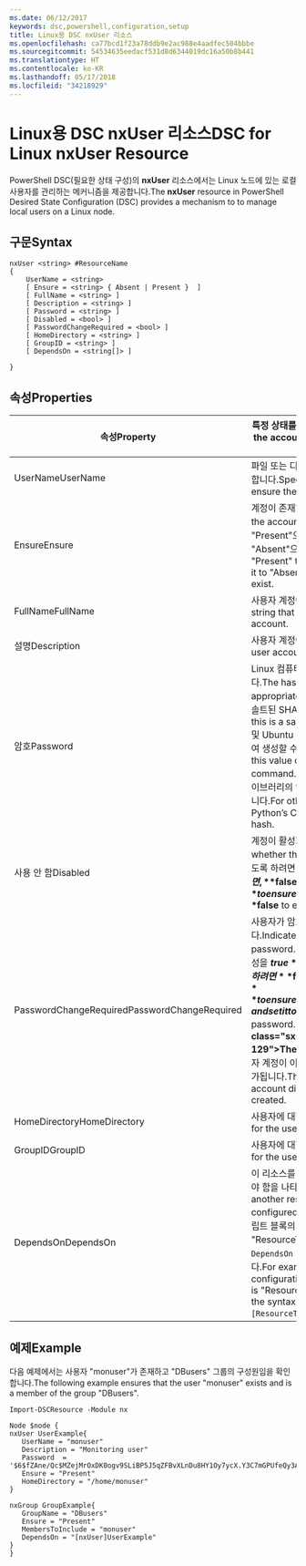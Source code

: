 ```yaml
---
ms.date: 06/12/2017
keywords: dsc,powershell,configuration,setup
title: Linux용 DSC nxUser 리소스
ms.openlocfilehash: ca77bcd1f23a78ddb9e2ac988e4aadfec504bbbe
ms.sourcegitcommit: 54534635eedacf531d8d6344019dc16a50b8b441
ms.translationtype: HT
ms.contentlocale: ko-KR
ms.lasthandoff: 05/17/2018
ms.locfileid: "34218929"
---
```

# <a name="dsc-for-linux-nxuser-resource"></a><span data-ttu-id="af4ac-103">Linux용 DSC nxUser 리소스</span><span class="sxs-lookup"><span data-stu-id="af4ac-103">DSC for Linux nxUser Resource</span></span>

<span data-ttu-id="af4ac-104">PowerShell DSC(필요한 상태 구성)의 **nxUser** 리소스에서는 Linux 노드에 있는 로컬 사용자를 관리하는 메커니즘을 제공합니다.</span><span class="sxs-lookup"><span data-stu-id="af4ac-104">The **nxUser** resource in PowerShell Desired State Configuration (DSC) provides a mechanism to to manage local users on a Linux node.</span></span>

## <a name="syntax"></a><span data-ttu-id="af4ac-105">구문</span><span class="sxs-lookup"><span data-stu-id="af4ac-105">Syntax</span></span>

```
nxUser <string> #ResourceName
{
    UserName = <string>
    [ Ensure = <string> { Absent | Present }  ]
    [ FullName = <string> ]
    [ Description = <string> ]
    [ Password = <string> ]
    [ Disabled = <bool> ]
    [ PasswordChangeRequired = <bool> ]
    [ HomeDirectory = <string> ]
    [ GroupID = <string> ]
    [ DependsOn = <string[]> ]

}
```

## <a name="properties"></a><span data-ttu-id="af4ac-106">속성</span><span class="sxs-lookup"><span data-stu-id="af4ac-106">Properties</span></span>

|  <span data-ttu-id="af4ac-107">속성</span><span class="sxs-lookup"><span data-stu-id="af4ac-107">Property</span></span> |  <span data-ttu-id="af4ac-108">특정 상태를 확인하려는 계정 이름을 나타냅니다.</span><span class="sxs-lookup"><span data-stu-id="af4ac-108">Indicates the account name for which you want to ensure a specific state.</span></span> |
|---|---|
| <span data-ttu-id="af4ac-109">UserName</span><span class="sxs-lookup"><span data-stu-id="af4ac-109">UserName</span></span>| <span data-ttu-id="af4ac-110">파일 또는 디렉터리에 대한 상태를 확인하려는 위치를 지정합니다.</span><span class="sxs-lookup"><span data-stu-id="af4ac-110">Specifies the location where you want to ensure the state for a file or directory.</span></span>|
| <span data-ttu-id="af4ac-111">Ensure</span><span class="sxs-lookup"><span data-stu-id="af4ac-111">Ensure</span></span>| <span data-ttu-id="af4ac-112">계정이 존재하는지 여부를 지정합니다.</span><span class="sxs-lookup"><span data-stu-id="af4ac-112">Specifies whether the account exists.</span></span> <span data-ttu-id="af4ac-113">계정이 존재하도록 하려면 이 속성을 "Present"으로 설정하고, 계정이 존재하지 않도록 하려면 "Absent"으로 설정합니다.</span><span class="sxs-lookup"><span data-stu-id="af4ac-113">Set this property to "Present" to ensure that the account exists, and set it to "Absent" to ensure that the account does not exist.</span></span>|
| <span data-ttu-id="af4ac-114">FullName</span><span class="sxs-lookup"><span data-stu-id="af4ac-114">FullName</span></span>| <span data-ttu-id="af4ac-115">사용자 계정에 사용할 전체 이름을 포함하는 문자열입니다.</span><span class="sxs-lookup"><span data-stu-id="af4ac-115">A string that contains the full name to use for the user account.</span></span>|
| <span data-ttu-id="af4ac-116">설명</span><span class="sxs-lookup"><span data-stu-id="af4ac-116">Description</span></span>| <span data-ttu-id="af4ac-117">사용자 계정에 대한 설명입니다.</span><span class="sxs-lookup"><span data-stu-id="af4ac-117">The description for the user account.</span></span>|
| <span data-ttu-id="af4ac-118">암호</span><span class="sxs-lookup"><span data-stu-id="af4ac-118">Password</span></span>| <span data-ttu-id="af4ac-119">Linux 컴퓨터용으로 적절한 형태의 사용자 암호 해시입니다.</span><span class="sxs-lookup"><span data-stu-id="af4ac-119">The hash of the users password in the appropriate form for the Linux computer.</span></span> <span data-ttu-id="af4ac-120">일반적으로 솔트된 SHA-256 또는 SHA-512 해시입니다.</span><span class="sxs-lookup"><span data-stu-id="af4ac-120">Typically, this is a salted SHA-256, or SHA-512 hash.</span></span> <span data-ttu-id="af4ac-121">Debian 및 Ubuntu Linux에서 이 값은 mkpasswd 명령을 사용하여 생성할 수 있습니다.</span><span class="sxs-lookup"><span data-stu-id="af4ac-121">On Debian and Ubuntu Linux, this value can be generated with the mkpasswd command.</span></span> <span data-ttu-id="af4ac-122">다른 Linux 배포판의 경우 Python의 암호화 라이브러리의 암호화 방법을 사용하여 해시를 생성할 수 있습니다.</span><span class="sxs-lookup"><span data-stu-id="af4ac-122">For other Linux distros, the crypt method of Python’s Crypt library can be used to generate the hash.</span></span>|
| <span data-ttu-id="af4ac-123">사용 안 함</span><span class="sxs-lookup"><span data-stu-id="af4ac-123">Disabled</span></span>| <span data-ttu-id="af4ac-124">계정이 활성화되어 있는지 여부를 나타냅니다.</span><span class="sxs-lookup"><span data-stu-id="af4ac-124">Indicates whether the account is enabled.</span></span> <span data-ttu-id="af4ac-125">이 계정을 사용하지 않도록 하려면 이 속성을 **$true**로 설정하고, 사용하도록 하려면, **$false**로 설정합니다.</span><span class="sxs-lookup"><span data-stu-id="af4ac-125">Set this property to **$true** to ensure that this account is disabled, and set it to **$false** to ensure that it is enabled.</span></span>|
| <span data-ttu-id="af4ac-126">PasswordChangeRequired</span><span class="sxs-lookup"><span data-stu-id="af4ac-126">PasswordChangeRequired</span></span>| <span data-ttu-id="af4ac-127">사용자가 암호를 변경할 수 있는지 여부를 나타냅니다.</span><span class="sxs-lookup"><span data-stu-id="af4ac-127">Indicates whether the user can change the password.</span></span> <span data-ttu-id="af4ac-128">사용자가 암호를 변경할 수 없도록 하려면 이 속성을 **$true**로 설정하고, 사용자가 암호를 변경할 수 있도록 하려면 **$false**로 설정합니다.</span><span class="sxs-lookup"><span data-stu-id="af4ac-128">Set this property to **$true** to ensure that the user cannot change the password, and set it to **$false** to allow the user to change the password.</span></span> <span data-ttu-id="af4ac-129">기본값은 **$false**입니다.</span><span class="sxs-lookup"><span data-stu-id="af4ac-129">The default value is **$false**.</span></span> <span data-ttu-id="af4ac-130">이 속성은 사용자 계정이 이전에 존재하지 않아서 만들어지는 경우에만 평가됩니다.</span><span class="sxs-lookup"><span data-stu-id="af4ac-130">This property is only evaluated if the user account did not exist previously and is being created.</span></span>|
| <span data-ttu-id="af4ac-131">HomeDirectory</span><span class="sxs-lookup"><span data-stu-id="af4ac-131">HomeDirectory</span></span>| <span data-ttu-id="af4ac-132">사용자에 대한 홈 디렉터리입니다.</span><span class="sxs-lookup"><span data-stu-id="af4ac-132">The home directory for the user.</span></span>|
| <span data-ttu-id="af4ac-133">GroupID</span><span class="sxs-lookup"><span data-stu-id="af4ac-133">GroupID</span></span>| <span data-ttu-id="af4ac-134">사용자에 대한 주 그룹 ID입니다.</span><span class="sxs-lookup"><span data-stu-id="af4ac-134">The primary group ID for the user.</span></span>|
| <span data-ttu-id="af4ac-135">DependsOn</span><span class="sxs-lookup"><span data-stu-id="af4ac-135">DependsOn</span></span> | <span data-ttu-id="af4ac-136">이 리소스를 구성하려면 먼저 다른 리소스의 구성을 실행해야 함을 나타냅니다.</span><span class="sxs-lookup"><span data-stu-id="af4ac-136">Indicates that the configuration of another resource must run before this resource is configured.</span></span> <span data-ttu-id="af4ac-137">예를 들어, 먼저 실행하려는 리소스 구성 스크립트 블록의 ID가 "ResourceName"이고 해당 형식이 "ResourceType"일 경우, 이 속성을 사용하기 위한 구문은 `DependsOn = "[ResourceType]ResourceName"`입니다.</span><span class="sxs-lookup"><span data-stu-id="af4ac-137">For example, if the ID of the resource configuration script block that you want to run first is "ResourceName" and its type is "ResourceType", the syntax for using this property is `DependsOn = "[ResourceType]ResourceName"`.</span></span>|

## <a name="example"></a><span data-ttu-id="af4ac-138">예제</span><span class="sxs-lookup"><span data-stu-id="af4ac-138">Example</span></span>

<span data-ttu-id="af4ac-139">다음 예제에서는 사용자 "monuser"가 존재하고 "DBusers" 그룹의 구성원임을 확인합니다.</span><span class="sxs-lookup"><span data-stu-id="af4ac-139">The following example ensures that the user "monuser" exists and is a member of the group "DBusers".</span></span>

```
Import-DSCResource -Module nx

Node $node {
nxUser UserExample{
   UserName = "monuser"
   Description = "Monitoring user"
   Password  =    '$6$fZAne/Qc$MZejMrOxDK0ogv9SLiBP5J5qZFBvXLnDu8HY1Oy7ycX.Y3C7mGPUfeQy3A82ev3zIabhDQnj2ayeuGn02CqE/0'
   Ensure = "Present"
   HomeDirectory = "/home/monuser"
}

nxGroup GroupExample{
   GroupName = "DBusers"
   Ensure = "Present"
   MembersToInclude = "monuser"
   DependsOn = "[nxUser]UserExample"
}
}
```